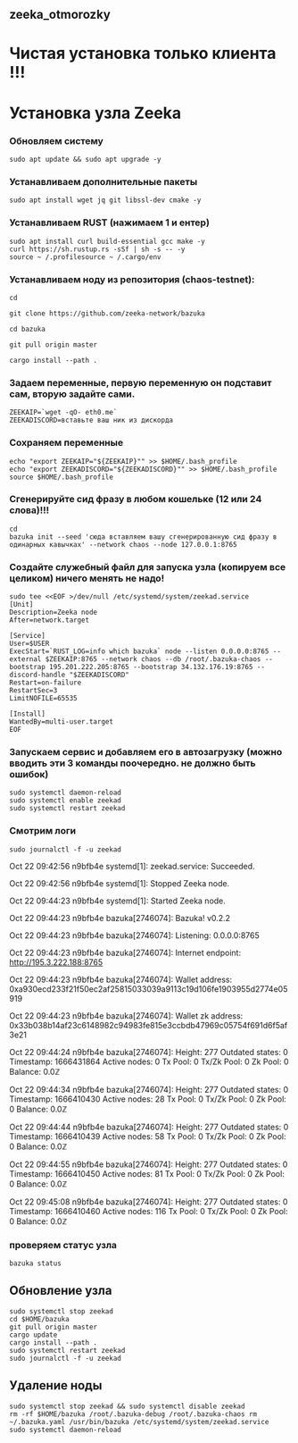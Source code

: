 ## zeeka_otmorozky
# Чистая установка только клиента !!!
# Установка узла Zeeka
### Обновляем систему
```
sudo apt update && sudo apt upgrade -y
```
### Устанавливаем дополнительные пакеты
```
sudo apt install wget jq git libssl-dev cmake -y
```
### Устанавливаем RUST (нажимаем 1 и ентер)
```
sudo apt install curl build-essential gcc make -y
curl https://sh.rustup.rs -sSf | sh -s -- -y
source ~ /.profilesource ~ /.cargo/env
```
### Устанавливаем ноду из репозитория (chaos-testnet):
```
cd

git clone https://github.com/zeeka-network/bazuka

cd bazuka

git pull origin master

cargo install --path .
```
### Задаем переменные, первую переменную он подставит сам, вторую задайте сами.
```
ZEEKAIP=`wget -qO- eth0.me`
ZEEKADISCORD=вставьте ваш ник из дискорда
```
### Сохраняем переменные
```
echo "export ZEEKAIP="${ZEEKAIP}"" >> $HOME/.bash_profile
echo "export ZEEKADISCORD="${ZEEKADISCORD}"" >> $HOME/.bash_profile
source $HOME/.bash_profile
```
### Сгенерируйте сид фразу в любом кошельке (12 или 24 слова)!!!
```
cd
bazuka init --seed 'сюда вставляем вашу сгенерированную сид фразу в одинарных кавычках' --network chaos --node 127.0.0.1:8765
```
### Создайте служебный файл для запуска узла (копируем все целиком) ничего менять не надо!
```
sudo tee <<EOF >/dev/null /etc/systemd/system/zeekad.service
[Unit]
Description=Zeeka node
After=network.target

[Service]
User=$USER
ExecStart=`RUST_LOG=info which bazuka` node --listen 0.0.0.0:8765 --external $ZEEKAIP:8765 --network chaos --db /root/.bazuka-chaos --bootstrap 195.201.222.205:8765 --bootstrap 34.132.176.19:8765 --discord-handle "$ZEEKADISCORD"
Restart=on-failure
RestartSec=3
LimitNOFILE=65535

[Install]
WantedBy=multi-user.target
EOF
```
### Запускаем сервис и добавляем его в автозагрузку (можно вводить эти 3 команды поочередно. не должно быть ошибок)
```
sudo systemctl daemon-reload
sudo systemctl enable zeekad
sudo systemctl restart zeekad
```
### Смотрим логи
```
sudo journalctl -f -u zeekad
```
Oct 22 09:42:56 n9bfb4e systemd[1]: zeekad.service: Succeeded.

Oct 22 09:42:56 n9bfb4e systemd[1]: Stopped Zeeka node.

Oct 22 09:44:23 n9bfb4e systemd[1]: Started Zeeka node.

Oct 22 09:44:23 n9bfb4e bazuka[2746074]: Bazuka! v0.2.2

Oct 22 09:44:23 n9bfb4e bazuka[2746074]: Listening: 0.0.0.0:8765

Oct 22 09:44:23 n9bfb4e bazuka[2746074]: Internet endpoint: http://195.3.222.188:8765

Oct 22 09:44:23 n9bfb4e bazuka[2746074]: Wallet address: 0xa930ecd233f21f50ec2af25815033039a9113c19d106fe1903955d2774e05919

Oct 22 09:44:23 n9bfb4e bazuka[2746074]: Wallet zk address: 0x33b038b14af23c6148982c94983fe815e3ccbdb47969c05754f691d6f5af3e21

Oct 22 09:44:24 n9bfb4e bazuka[2746074]: Height: 277 Outdated states: 0 Timestamp: 1666431864 Active nodes: 0 Tx Pool: 0 Tx/Zk Pool: 0 Zk Pool: 0 Balance: 0.0ℤ

Oct 22 09:44:34 n9bfb4e bazuka[2746074]: Height: 277 Outdated states: 0 Timestamp: 1666410430 Active nodes: 28 Tx Pool: 0 Tx/Zk Pool: 0 Zk Pool: 0 Balance: 0.0ℤ

Oct 22 09:44:44 n9bfb4e bazuka[2746074]: Height: 277 Outdated states: 0 Timestamp: 1666410439 Active nodes: 58 Tx Pool: 0 Tx/Zk Pool: 0 Zk Pool: 0 Balance: 0.0ℤ

Oct 22 09:44:55 n9bfb4e bazuka[2746074]: Height: 277 Outdated states: 0 Timestamp: 1666410450 Active nodes: 81 Tx Pool: 0 Tx/Zk Pool: 0 Zk Pool: 0 Balance: 0.0ℤ

Oct 22 09:45:08 n9bfb4e bazuka[2746074]: Height: 277 Outdated states: 0 Timestamp: 1666410460 Active nodes: 116 Tx Pool: 0 Tx/Zk Pool: 0 Zk Pool: 0 Balance: 0.0ℤ

### проверяем статус узла
```
bazuka status
```

## Обновление узла
```
sudo systemctl stop zeekad
cd $HOME/bazuka
git pull origin master
cargo update
cargo install --path .
sudo systemctl restart zeekad
sudo journalctl -f -u zeekad
```
## Удаление ноды
```
sudo systemctl stop zeekad && sudo systemctl disable zeekad
rm -rf $HOME/bazuka /root/.bazuka-debug /root/.bazuka-chaos rm ~/.bazuka.yaml /usr/bin/bazuka /etc/systemd/system/zeekad.service 
sudo systemctl daemon-reload
```

